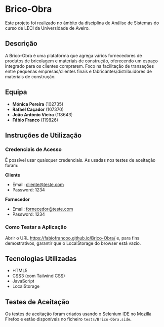 # Brico-Obra

Este projeto foi realizado no âmbito da disciplina de Análise de Sistemas do curso de LECI da Universidade de Aveiro.

## Descrição
A Brico-Obra é uma plataforma que agrega vários fornecedores de produtos de bricolagem e materiais de construção, oferecendo um espaço integrado para os clientes comprarem. Foco na facilitação de transações entre pequenas empresas/clientes finais e fabricantes/distribuidores de materiais de construção.

## Equipa
- **Mónica Pereira** (102735)
- **Rafael Caçador** (107370)
- **João António Vieira** (118643)
- **Fábio Franco** (119826)

## Instruções de Utilização

### Credenciais de Acesso

É possível usar quaisquer credenciais. As usadas nos testes de aceitação foram:

**Cliente**
- Email: cliente@teste.com
- Password: 1234

**Fornecedor**
- Email: fornecedor@teste.com
- Password: 1234

### Como Testar a Aplicação

Abrir o URL https://fabiofrancoo.github.io/Brico-Obra/ e, para fins demostrativos, garantir que o LocalStorage do browser está vazio.

## Tecnologias Utilizadas

- HTML5
- CSS3 (com Tailwind CSS)
- JavaScript
- LocalStorage

## Testes de Aceitação

Os testes de aceitação foram criados usando o Selenium IDE no Mozilla Firefox e estão disponíveis no ficheiro `tests/Brico-Obra.side`.